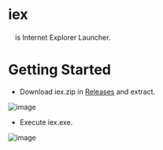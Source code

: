 # iex
　is Internet Explorer Launcher.

# Getting Started
* Download iex.zip in [Releases](https://github.com/mass10/iex/releases) and extract.
 
![image](https://github.com/mass10/iex/assets/2055840/d1f407f2-8bb0-437e-82c2-f0b2b96b20ec)

* Execute iex.exe.

![image](https://github.com/mass10/iex/assets/2055840/3108045d-c97c-4dc3-b725-ef9473d820f5)



